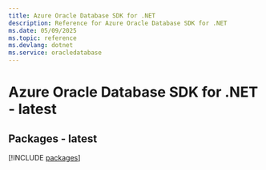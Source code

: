 ```yaml
---
title: Azure Oracle Database SDK for .NET
description: Reference for Azure Oracle Database SDK for .NET
ms.date: 05/09/2025
ms.topic: reference
ms.devlang: dotnet
ms.service: oracledatabase
---
```

# Azure Oracle Database SDK for .NET - latest
## Packages - latest
[!INCLUDE [packages](oracle-database-index.md)]